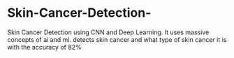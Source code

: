 # Skin-Cancer-Detection-
Skin Cancer Detection using CNN and Deep Learning. It uses massive concepts of ai and ml. detects skin cancer and what type of skin cancer it is with the accuracy of 82%
